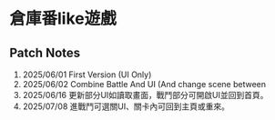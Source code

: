 # 倉庫番like遊戲

## Patch Notes
1. 2025/06/01 First Version (UI Only)
2. 2025/06/02 Combine Battle And UI (And change scene between
3. 2025/06/16 更新部分UI如讀取畫面，戰鬥部分可開啟UI並回到首頁。
4. 2025/07/08 進戰鬥可選關UI、關卡內可回到主頁或重來。

